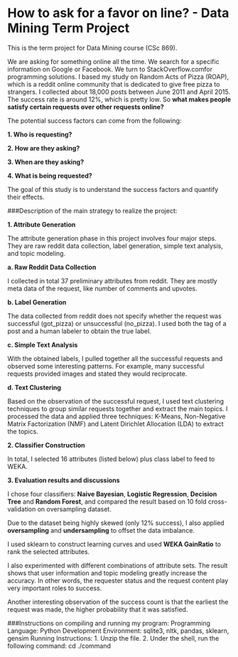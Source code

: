 # How to ask for a favor on line? - Data Mining Term Project
This is the term project for Data Mining course (CSc 869).

We are asking for something online all the time. We search for a specific information on ​Google​ or Facebook​. We turn to ​StackOverflow.com​ for programming solutions. I based my study on Random Acts of Pizza (ROAP), which is a ​reddit​ online community that is dedicated to give free pizza to strangers. I collected about 18,000 posts between June 2011 and April 2015. The success rate is around 12%, which is pretty low. So **what makes people satisfy certain requests over other requests online?**

The potential success factors can come from the following:

**1. Who is requesting?**

**2. How are they asking?**

**3. When are they asking?**

**4. What is being requested?**

The goal of this study is to understand the success factors and quantify their effects.


###Description of the main strategy to realize the project:


**1. Attribute Generation**

  The attribute generation phase in this project involves four major steps. They are raw ​reddit ​data collection, label generation, simple text analysis, and topic modeling.
  
  **a. Raw Reddit Data Collection**
  
I collected in total 37 preliminary attributes from reddit. They are mostly meta data of the request, like number of comments and upvotes.

  **b. Label Generation**
  
The data collected from reddit does not specify whether the request was successful (got_pizza) or unsuccessful (no_pizza). I used both the tag of a post and a human labeler to obtain the true label.
  
  **c. Simple Text Analysis**
  
With the obtained labels, I pulled together all the successful requests and observed some interesting patterns. For example, many successful requests provided images and stated they would reciprocate.
  
  **d. Text Clustering**
  
Based on the observation of the successful request, I used text clustering techniques to group similar requests together and extract the main topics. I processed the data and applied three techniques: K-Means, Non-Negative Matrix Factorization (NMF) and Latent Dirichlet Allocation (LDA) to extract the topics.

**2. Classifier Construction**

  In total, I selected 16 attributes (listed below) plus class label to feed to WEKA.
  
**3. Evaluation results and discussions**

  I chose four classifiers: **Naive Bayesian**, **Logistic Regression**, **Decision Tree** and **Random Forest**, and compared the result based on 10 fold cross-validation on oversampling dataset.
  
  Due to the dataset being highly skewed (only 12% success), I also applied **oversampling** and **undersampling** to offset the data imbalance.
  
  I used sklearn to construct learning curves and used **WEKA GainRatio** to rank the selected attributes.
  
  I also experimented with different combinations of attribute sets. The result shows that user information and topic modeling greatly increase the accuracy. In other words, the requester status and the request content play very important roles to success.
  
  Another interesting observation of the success count is that the earliest the request was made, the higher probability that it was satisfied.


###Instructions on compiling and running my program:
  Programming Language: Python
  Development Environment: sqlite3, nltk, pandas, sklearn, gensim 
  Running Instructions:
  	1. Unzip the file.
  	2. Under the shell, run the following command:
  	   cd <the newly created directory>
  	   ./command

